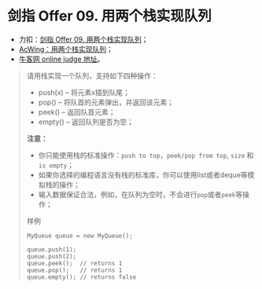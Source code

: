 # 剑指 Offer 09. 用两个栈实现队列

+ 力扣：[剑指 Offer 09. 用两个栈实现队列](https://leetcode-cn.com/problems/yong-liang-ge-zhan-shi-xian-dui-lie-lcof/)；
+ [AcWing：用两个栈实现队列](https://www.acwing.com/problem/content/36/)；
+ [牛客网 online judge 地址](https://www.nowcoder.com/practice/54275ddae22f475981afa2244dd448c6?tpId=13&tqId=11158&tPage=1&rp=1&ru=/ta/coding-interviews&qru=/ta/coding-interviews/question-ranking)。

> 请用栈实现一个队列，支持如下四种操作：
>
> - push(x) – 将元素x插到队尾；
> - pop() – 将队首的元素弹出，并返回该元素；
> - peek() – 返回队首元素；
> - empty() – 返回队列是否为空；
>
> **注意：**
>
> - 你只能使用栈的标准操作：`push to top`，`peek/pop from top`, `size` 和 `is empty`；
> - 如果你选择的编程语言没有栈的标准库，你可以使用list或者deque等模拟栈的操作；
> - 输入数据保证合法，例如，在队列为空时，不会进行`pop`或者`peek`等操作；
>
> 样例
>
> ```
> MyQueue queue = new MyQueue();
> 
> queue.push(1);
> queue.push(2);
> queue.peek();  // returns 1
> queue.pop();   // returns 1
> queue.empty(); // returns false
> ```


